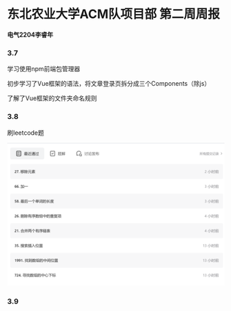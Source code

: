 # 东北农业大学ACM队项目部 第二周周报

**电气2204李睿年**

 ### 3.7

学习使用npm前端包管理器

初步学习了Vue框架的语法，将文章登录页拆分成三个Components（除js）

了解了Vue框架的文件夹命名规则

### 3.8

刷leetcode题

![](./微信截图_20230308222715.png)

### 3.9

